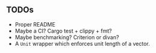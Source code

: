 ## TODOs
* Proper README
* Maybe a CI? Cargo test + clippy + fmt?
* Maybe benchmarking? Criterion or divan?
* A `Unit` wrapper which enforces unit length of a vector.
